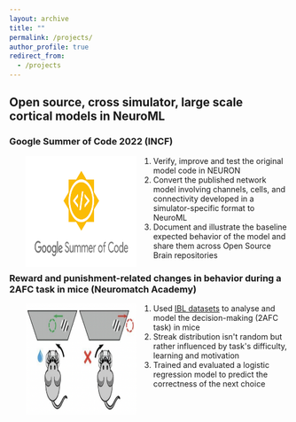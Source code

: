 ```yaml
---
layout: archive
title: ""
permalink: /projects/
author_profile: true
redirect_from:
  - /projects
---
```

## Open source, cross simulator, large scale cortical models in NeuroML 


### Google Summer of Code 2022 (INCF)

<img style="float: left;" src="/images/gsoc_logo.png" width="200" height="200" hspace="30">

1. Verify, improve and test the original model code in NEURON
2. Convert the published network model involving channels, cells, and connectivity developed in a simulator-specific format to NeuroML
3. Document and illustrate the baseline expected behavior of the model and share them across Open Source Brain repositories

### Reward and punishment-related changes in behavior during a 2AFC task in mice (Neuromatch Academy)

<img style="float: left;" src="/images/rrs.png" width="200" height="200" hspace="30">

1. Used [IBL datasets](data.internationalbrainlab.org) to analyse and model the decision-making (2AFC task) in mice
2. Streak distribution isn't random but rather influenced by task's difficulty, learning and motivation
3. Trained and evaluated a logistic regression model to predict the correctness of the next choice
